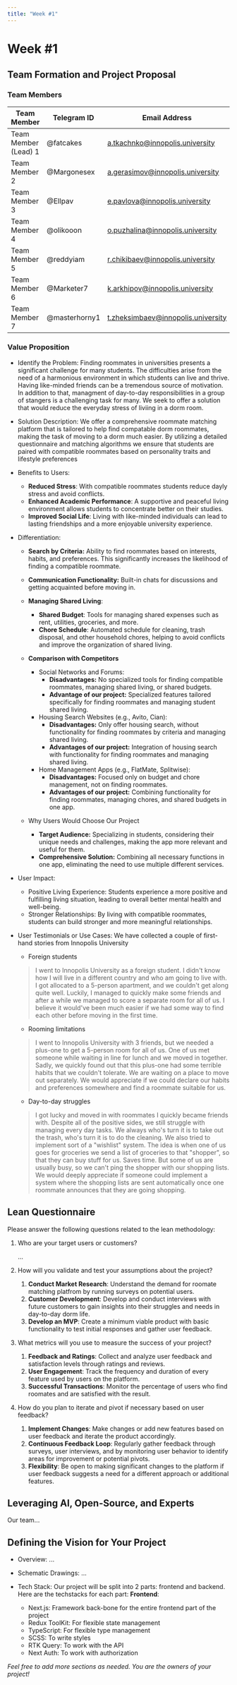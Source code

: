 ```yaml
---
title: "Week #1"
---
```


# Week #1

## **Team Formation and Project Proposal**

### **Team Members**

| Team Member              | Telegram ID   | Email Address                      |
|--------------------------|---------------|------------------------------------|
| Team Member (Lead) 1     | @fatcakes     | a.tkachnko@innopolis.university    |
| Team Member 2            | @Margonesex   | a.gerasimov@innopolis.university   |
| Team Member 3            | @Ellpav       | e.pavlova@innopolis.university     |
| Team Member 4            | @olikooon     | o.puzhalina@innopolis.university   |
| Team Member 5            | @reddyiam     | r.chikibaev@innopolis.university   |
| Team Member 6            | @Marketer7    | k.arkhipov@innopolis.university    |
| Team Member 7            | @masterhorny1 | t.zheksimbaev@innopolis.university |

### **Value Proposition**

- Identify the Problem:
Finding roommates in universities presents a significant challenge for many students. The difficulties arise from the need of a harmonious environment in which students can live and thrive. Having like-minded friends can be a tremendous source of motivation. In addition to that, managment of day-to-day responsibilities in a group of stangers is a challenging task for many. We seek to offer a solution that would reduce the everyday stress of liviing in a dorm room.

- Solution Description:
We offer a comprehensive roommate matching platform that is tailored to help find compatable dorm roommates, making the task of moving to a dorm much easier. By utilizing a detailed questionnaire and matching algorithms we ensure that students are paired with compatible roommates based on personality traits and lifestyle preferences

- Benefits to Users:
   - **Reduced Stress**: With compatible roommates students reduce dayly stress and avoid conflicts.
   - **Enhanced Academic Performance**: A supportive and peaceful living environment allows students to concentrate better on their studies.
   - **Improved Social Life**: Living with like-minded individuals can lead to lasting friendships and a more enjoyable university experience.

- Differentiation:
   - **Search by Criteria:** Ability to find roommates based on interests, habits, and preferences. This significantly increases the likelihood of finding a compatible roommate.
   - **Communication Functionality:** Built-in chats for discussions and getting acquainted before moving in.
   - **Managing Shared Living**:
     - **Shared Budget**: Tools for managing shared expenses such as rent, utilities, groceries, and more.
     - **Chore Schedule**: Automated schedule for cleaning, trash disposal, and other household chores, helping to avoid conflicts and improve the organization of shared living.

   - **Comparison with Competitors**
     - Social Networks and Forums:
       - **Disadvantages:** No specialized tools for finding compatible roommates, managing shared living, or shared budgets.
       - **Advantage of our project:** Specialized features tailored specifically for finding roommates and managing student shared living.
     - Housing Search Websites (e.g., Avito, Cian):
       - **Disadvantages:** Only offer housing search, without functionality for finding roommates by criteria and managing shared living.
       - **Advantages of our project:** Integration of housing search with functionality for finding roommates and managing shared living.
     - Home Management Apps (e.g., FlatMate, Splitwise):
       - **Disadvantages:** Focused only on budget and chore management, not on finding roommates.
       - **Advantages of our project:** Combining functionality for finding roommates, managing chores, and shared budgets in one app.
   - Why Users Would Choose Our Project
     - **Target Audience:** Specializing in students, considering their unique needs and challenges, making the app more relevant and useful for them.
     - **Comprehensive Solution:** Combining all necessary functions in one app, eliminating the need to use multiple different services.

- User Impact:
  - Positive Living Experience: Students experience a more positive and fulfilling living situation, leading to overall better mental health and well-being.
  - Stronger Relationships: By living with compatible roommates, students can build stronger and more meaningful relationships.
  
- User Testimonials or Use Cases:
We have collected a couple of first-hand stories from Innopolis University
   - Foreign students
   > I went to Innopolis University as a foreign student. I didn't know how I will live in a different country and who am going to live with. I got allocated to a 5-person apartment, and we couldn't get along quite well. Luckily, I managed to quickly make some friends and after a while we managed to score a separate room for all of us. I believe it would've been much easier if we had some way to find each other before moving in the first time.

   - Rooming limitations
   > I went to Innopolis University with 3 friends, but we needed a plus-one to get a 5-person room for all of us. One of us met someone while waiting in line for lunch and we moved in together. Sadly, we quickly found out that this plus-one had some terrible habits that we couldn't tolerate. We are waiting on a place to move out separately. We would appreciate if we could declare our habits and preferences somewhere and find a roommate suitable for us.

   - Day-to-day struggles
   > I got lucky and moved in with roommates I quickly became friends with. Despite all of the positive sides, we still struggle with managing every day tasks. We always who's turn it is to take out the trash, who's turn it is to do the cleaning. We also tried to implement sort of a "wishlist" system. The idea is when one of us goes for groceries we send a list of groceries to that "shopper", so that they can buy stuff for us. Saves time. But some of us are usually busy, so we can't ping the shopper with our shopping lists. We would deeply appreciate if someone could implement a system where the shopping lists are sent automatically once one roommate announces that they are going shopping.

## **Lean Questionnaire**

Please answer the following questions related to the lean methodology:

1. Who are your target users or customers?

   ...

2. How will you validate and test your assumptions about the project?
   1. **Conduct Market Research**: Understand the demand for roomate matching platfrom by running surveys on potential users.
   2. **Customer Development**: Develop and conduct interviews with future customers to gain insights into their struggles and needs in day-to-day dorm life.
   3. **Develop an MVP**: Create a minimum viable product with basic functionality to test initial responses and gather user feedback.

3. What metrics will you use to measure the success of your project?
   1. **Feedback and Ratings**: Collect and analyze user feedback and satisfaction levels through ratings and reviews.
   2. **User Engagement**: Track the frequency and duration of every feature used by users on the platform.
   3. **Successful Transactions**: Monitor the percentage of users who find roomates and are satisfied with the result.

4. How do you plan to iterate and pivot if necessary based on user feedback?
   1. **Implement Changes**: Make changes or add new features based on user feedback and iterate the product accordingly.
   2. **Continuous Feedback Loop**: Regularly gather feedback through surveys, user interviews, and by monitoring user behavior to identify areas for improvement or potential pivots.
   3. **Flexibility**: Be open to making significant changes to the platform if user feedback suggests a need for a different approach or additional features.

## **Leveraging AI, Open-Source, and Experts**

Our team...

## **Defining the Vision for Your Project**

- Overview: ...

- Schematic Drawings: ...

- Tech Stack:
  Our project will be split into 2 parts: frontend and backend. Here are the techstacks for each part:
  **Frontend**:
  - Next.js: Framework back-bone for the entire frontend part of the project
  - Redux ToolKit: For flexible state management
  - TypeScript: For flexible type management
  - SCSS: To write styles
  - RTK Query: To work with the API
  - Next Auth: To work with authorization

*Feel free to add more sections as needed. You are the owners of your project!*
